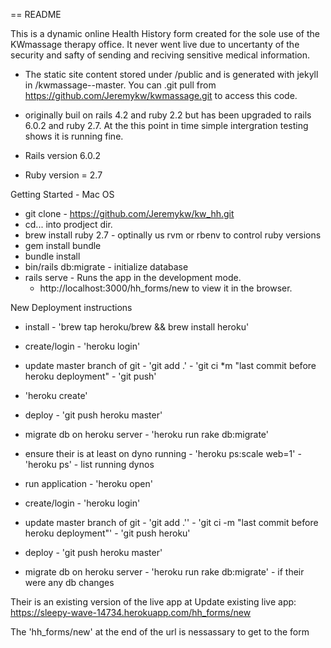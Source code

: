 == README

This is a dynamic online Health History form created for 
the sole use of the KWmassage therapy office. It never 
went live due to uncertanty of the security and safty of 
sending and reciving sensitive medical information. 

* The static site content stored under /public and is 
generated with jekyll in /kwmassage--master. You 
can .git pull from https://github.com/Jeremykw/kwmassage.git 
to access this code.

* originally buil on rails 4.2 and ruby 2.2 but has been
 upgraded to rails 6.0.2 and ruby 2.7. At the this point 
 in time simple intergration testing shows it is running fine.

* Rails version 6.0.2
* Ruby version = 2.7

Getting Started - Mac OS

* git clone - https://github.com/Jeremykw/kw_hh.git
* cd... into prodject dir.
* brew install ruby 2.7 - optinally us rvm or rbenv to control ruby versions
* gem install bundle
* bundle install
* bin/rails db:migrate - initialize database
* rails serve - Runs the app in the development mode. 
	- http://localhost:3000/hh_forms/new to view it in the browser. 


New Deployment instructions

* install - 'brew tap heroku/brew && brew install heroku'
* create/login - 'heroku login'
* update master branch of git - 'git add .' - 'git ci *m "last commit before heroku deployment" - 'git push'
* 'heroku create'
* deploy - 'git push heroku master'
* migrate db on heroku server - 'heroku run rake db:migrate'
* ensure their is at least on dyno running - 'heroku ps:scale web=1' - 'heroku ps' -
 list running dynos
* run application - 'heroku open'


* create/login - 'heroku login'
* update master branch of git - 'git add .'' - 'git ci -m "last commit before heroku 
deployment"' - 'git push heroku'
* deploy - 'git push heroku master'
* migrate db on heroku server - 'heroku run rake db:migrate' - if their were any db 
changes

Their is an existing version of the live app at Update existing live app: 
https://sleepy-wave-14734.herokuapp.com/hh_forms/new

The 'hh_forms/new' at the end of the url is nessassary to get to the form
